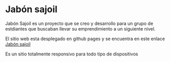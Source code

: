 # Jabón sajoil

Jabón Sajoil es un proyecto que se creo y desarrollo para un grupo de estdiantes que buscaban llevar su emprendimiento a un siguiente nivel.

El sitio web esta desplegado en github pages y se encuentra en este enlace [Jabón sajoil](https://jabonsajoil.github.io/)

Es un sitio totalmente responsivo para todo tipo de dispositivos
